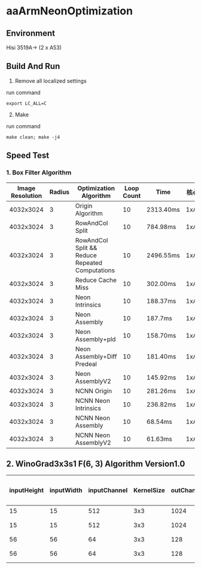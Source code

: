# aaArmNeonOptimization

## Environment

Hisi 3519A-> (2 x A53)

## Build And Run

1. Remove all localized settings

run command

```
export LC_ALL=C
```

2. Make

run command

```
make clean; make -j4
```

## Speed Test

### 1. Box Filter Algorithm

|Image Resolution|Radius|Optimization Algorithm|Loop Count|Time|核心数|
|--|--|--|--|--|---|
|4032x3024|3|Origin Algorithm|10|2313.40ms|1xA53|
|4032x3024|3|RowAndCol Split|10|784.98ms|1xA53|
|4032x3024|3|RowAndCol Split && Reduce Repeated Computations|10|2496.55ms|1xA53|
|4032x3024|3|Reduce Cache Miss|10|302.00ms|1xA53|
|4032x3024|3|Neon Intrinsics|10|188.37ms|1xA53|
|4032x3024|3|Neon Assembly|10|187.7ms|1xA53|
|4032x3024|3|Neon Assembly+pld|10|158.70ms|1xA53|
|4032x3024|3|Neon Assembly+Diff Predeal|10|181.40ms|1xA53|
|4032x3024|3|Neon AssemblyV2|10|145.92ms|1xA53|
|4032x3024|3|NCNN Origin|10|281.26ms|1xA53|
|4032x3024|3|NCNN Neon Intrinsics|10|236.82ms|1xA53|
|4032x3024|3|NCNN Neon Assembly|10|68.54ms|1xA53|
|4032x3024|3|NCNN Neon AssemblyV2|10|61.63ms|1xA53|

## 2. WinoGrad3x3s1 F(6, 3) Algorithm Version1.0

|inputHeight|inputWidth|inputChannel|KernelSize|outChannel|Optimization Algorithm|Loop Count|Time|核心数|
|--|--|--|--|--|--|--|--|--|
|15|15|512|3x3|1024|手工优化|10|582.67ms|1|
|15|15|512|3x3|1024|WinoGrad Version1.0|10|336.81ms|1|
|56|56|64|3x3|128|手工优化|10|124.63ms|1|
|56|56|64|3x3|128|WinoGrad Version1.0|10|60.41ms|1|














